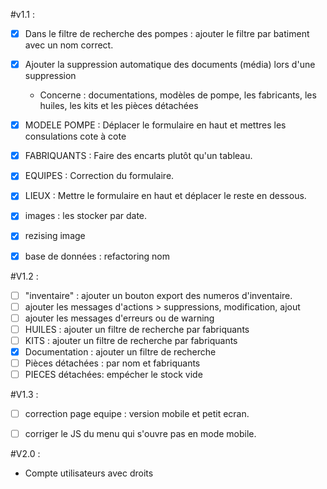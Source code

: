 #v1.1 : 
- [x] Dans le filtre de recherche des pompes : ajouter le filtre par batiment avec un nom correct. 
- [x] Ajouter la suppression automatique des documents (média) lors d'une suppression
  - Concerne : documentations, modèles de pompe, les fabricants, les huiles, les kits et les pièces détachées
- [x] MODELE POMPE : Déplacer le formulaire en haut et mettres les consulations cote à cote 
- [x] FABRIQUANTS : Faire des encarts plutôt qu'un tableau.
- [x] EQUIPES : Correction du formulaire. 
- [x] LIEUX : Mettre le formulaire en haut et déplacer le reste en dessous.
- [x] images : les stocker par date.
- [x] rezising image
- [x] base de données : refactoring nom 


#V1.2 :
- [ ] "inventaire" : ajouter un bouton export des numeros d'inventaire.
- [ ] ajouter les messages d'actions > suppressions, modification, ajout
- [ ] ajouter les messages d'erreurs ou de warning
- [ ] HUILES : ajouter un filtre de recherche par fabriquants
- [ ] KITS : ajouter un filtre de recherche par fabriquants
- [x] Documentation : ajouter un filtre de recherche
- [ ] Pièces détachées : par nom et fabriquants
- [ ] PIECES détachées: empécher le stock vide

#V1.3 : 

- [ ] correction page equipe : version mobile et petit ecran.
- [ ] corriger le JS du menu qui s'ouvre pas en mode mobile.


#V2.0 :
- Compte utilisateurs avec droits